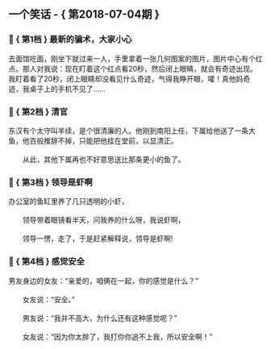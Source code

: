 ## 一个笑话 - { 第2018-07-04期 }
</hr>

### :jack_o_lantern: { 第1档 } 最新的骗术，大家小心
去面馆吃面，刚坐下就过来一人，手里拿着一张几何图案的图片，图片中心有个红点。那人对我说：现在盯着这个红点看20秒，然后闭上眼睛，就会有奇迹出现。我盯着看了20秒，闭上眼睛却没看见什么奇迹，气得我睁开眼，嚯！真他妈奇迹，我桌子上的手机不见了……


### :jack_o_lantern: { 第2档 } 清官
东汉有个太守叫羊续，是个很清廉的人。他刚到南阳上任，下属给他送了一条大鱼，他百般推辞不掉，只能把他挂在堂前，以显清正。<br/><br/>　　从此，其他下属再也不好意思送比那条更小的鱼了。


### :jack_o_lantern: { 第3档 } 领导是虾啊
办公室的鱼缸里养了几只透明的小虾，<br/><br/>　　领导带着眼镜看半天，问我养的什么呀，我说虾啊，<br/><br/>　　领导一愣，走了，于是赶紧解释说，领导是虾啊!


### :jack_o_lantern: { 第4档 } 感觉安全
男友身边的女友：“亲爱的，咱俩在一起，你的感觉是什么？”<br/><br/>　　女友说：“安全。”<br/><br/>　　男友说：“我并不高大，为什么还有这种感觉呢？”<br/><br/>　　女友说：“因为你太胖了，我打你你追不上我，所以安全啊！”


